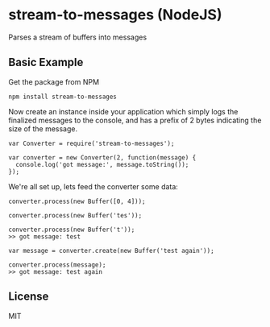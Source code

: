 # stream-to-messages (NodeJS)

Parses a stream of buffers into messages

## Basic Example

Get the package from NPM

    npm install stream-to-messages

Now create an instance inside your application which simply logs the finalized
messages to the console, and has a prefix of 2 bytes indicating the size of the
message.

    var Converter = require('stream-to-messages');

    var converter = new Converter(2, function(message) {
      console.log('got message:', message.toString());
    });

We're all set up, lets feed the converter some data:

    converter.process(new Buffer([0, 4]));

    converter.process(new Buffer('tes'));

    converter.process(new Buffer('t'));
    >> got message: test

    var message = converter.create(new Buffer('test again'));

    converter.process(message);
    >> got message: test again

## License

MIT
